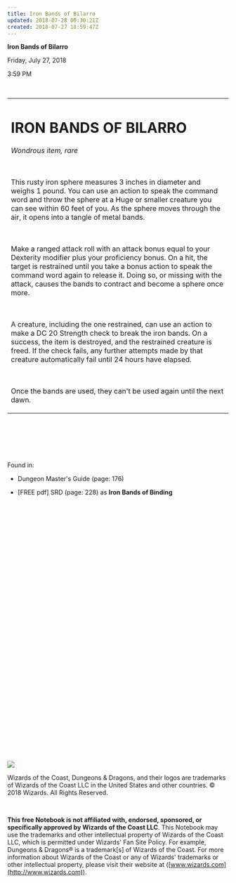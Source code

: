 ```yaml
---
title: Iron Bands of Bilarro
updated: 2018-07-28 00:30:21Z
created: 2018-07-27 18:59:47Z
---
```


**Iron Bands of Bilarro**

Friday, July 27, 2018

3:59 PM

 

<table><tbody><tr class="odd"><td><h1 id="iron-bands-of-bilarro"><strong>IRON BANDS OF BILARRO</strong></h1><p><em>Wondrous item, rare</em></p><p> </p><p>This rusty iron sphere measures 3 inches in diameter and weighs 1 pound. You can use an action to speak the command word and throw the sphere at a Huge or smaller creature you can see within 60 feet of you. As the sphere moves through the air, it opens into a tangle of metal bands.</p><p> </p><p>Make a ranged attack roll with an attack bonus equal to your Dexterity modifier plus your proficiency bonus. On a hit, the target is restrained until you take a bonus action to speak the command word again to release it. Doing so, or missing with the attack, causes the bands to contract and become a sphere once more.</p><p> </p><p>A creature, including the one restrained, can use an action to make a DC 20 Strength check to break the iron bands. On a success, the item is destroyed, and the restrained creature is freed. If the check fails, any further attempts made by that creature automatically fail until 24 hours have elapsed.</p><p> </p><p>Once the bands are used, they can't be used again until the next dawn.</p></td></tr></tbody></table>

 

 

 

Found in:

-   Dungeon Master's Guide (page: 176)

-   \[FREE pdf\] SRD (page: 228) as **Iron Bands of Binding**

 

 

 

 

 

 

 

 

 

 

 

 

 

 

 

 

 

 

 

![](tmp\media\image1.png)

Wizards of the Coast, Dungeons & Dragons, and their logos are trademarks of Wizards of the Coast LLC in the United States and other countries. © 2018 Wizards. All Rights Reserved.

 

**This free Notebook is not affiliated with, endorsed, sponsored, or specifically approved by Wizards of the Coast LLC**. This Notebook may use the trademarks and other intellectual property of Wizards of the Coast LLC, which is permitted under Wizards' Fan Site Policy. For example, Dungeons & Dragons® is a trademark\[s\] of Wizards of the Coast. For more information about Wizards of the Coast or any of Wizards' trademarks or other intellectual property, please visit their website at ([www.wizards.com](http://www.wizards.com)).
